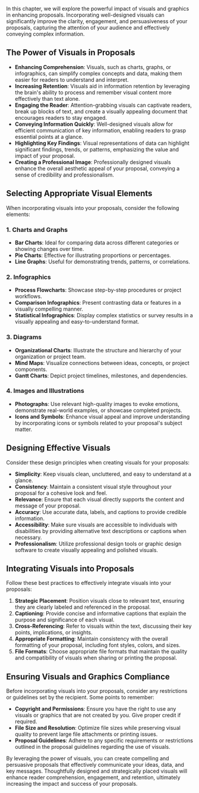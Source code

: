 
In this chapter, we will explore the powerful impact of visuals and graphics in enhancing proposals. Incorporating well-designed visuals can significantly improve the clarity, engagement, and persuasiveness of your proposals, capturing the attention of your audience and effectively conveying complex information.

The Power of Visuals in Proposals
---------------------------------

* **Enhancing Comprehension**: Visuals, such as charts, graphs, or infographics, can simplify complex concepts and data, making them easier for readers to understand and interpret.
* **Increasing Retention**: Visuals aid in information retention by leveraging the brain's ability to process and remember visual content more effectively than text alone.
* **Engaging the Reader**: Attention-grabbing visuals can captivate readers, break up blocks of text, and create a visually appealing document that encourages readers to stay engaged.
* **Conveying Information Quickly**: Well-designed visuals allow for efficient communication of key information, enabling readers to grasp essential points at a glance.
* **Highlighting Key Findings**: Visual representations of data can highlight significant findings, trends, or patterns, emphasizing the value and impact of your proposal.
* **Creating a Professional Image**: Professionally designed visuals enhance the overall aesthetic appeal of your proposal, conveying a sense of credibility and professionalism.

Selecting Appropriate Visual Elements
-------------------------------------

When incorporating visuals into your proposals, consider the following elements:

### 1. Charts and Graphs

* **Bar Charts**: Ideal for comparing data across different categories or showing changes over time.
* **Pie Charts**: Effective for illustrating proportions or percentages.
* **Line Graphs**: Useful for demonstrating trends, patterns, or correlations.

### 2. Infographics

* **Process Flowcharts**: Showcase step-by-step procedures or project workflows.
* **Comparison Infographics**: Present contrasting data or features in a visually compelling manner.
* **Statistical Infographics**: Display complex statistics or survey results in a visually appealing and easy-to-understand format.

### 3. Diagrams

* **Organizational Charts**: Illustrate the structure and hierarchy of your organization or project team.
* **Mind Maps**: Visualize connections between ideas, concepts, or project components.
* **Gantt Charts**: Depict project timelines, milestones, and dependencies.

### 4. Images and Illustrations

* **Photographs**: Use relevant high-quality images to evoke emotions, demonstrate real-world examples, or showcase completed projects.
* **Icons and Symbols**: Enhance visual appeal and improve understanding by incorporating icons or symbols related to your proposal's subject matter.

Designing Effective Visuals
---------------------------

Consider these design principles when creating visuals for your proposals:

* **Simplicity**: Keep visuals clean, uncluttered, and easy to understand at a glance.
* **Consistency**: Maintain a consistent visual style throughout your proposal for a cohesive look and feel.
* **Relevance**: Ensure that each visual directly supports the content and message of your proposal.
* **Accuracy**: Use accurate data, labels, and captions to provide credible information.
* **Accessibility**: Make sure visuals are accessible to individuals with disabilities by providing alternative text descriptions or captions when necessary.
* **Professionalism**: Utilize professional design tools or graphic design software to create visually appealing and polished visuals.

Integrating Visuals into Proposals
----------------------------------

Follow these best practices to effectively integrate visuals into your proposals:

1. **Strategic Placement**: Position visuals close to relevant text, ensuring they are clearly labeled and referenced in the proposal.
2. **Captioning**: Provide concise and informative captions that explain the purpose and significance of each visual.
3. **Cross-Referencing**: Refer to visuals within the text, discussing their key points, implications, or insights.
4. **Appropriate Formatting**: Maintain consistency with the overall formatting of your proposal, including font styles, colors, and sizes.
5. **File Formats**: Choose appropriate file formats that maintain the quality and compatibility of visuals when sharing or printing the proposal.

Ensuring Visuals and Graphics Compliance
----------------------------------------

Before incorporating visuals into your proposals, consider any restrictions or guidelines set by the recipient. Some points to remember:

* **Copyright and Permissions**: Ensure you have the right to use any visuals or graphics that are not created by you. Give proper credit if required.
* **File Size and Resolution**: Optimize file sizes while preserving visual quality to prevent large file attachments or printing issues.
* **Proposal Guidelines**: Adhere to any specific requirements or restrictions outlined in the proposal guidelines regarding the use of visuals.

By leveraging the power of visuals, you can create compelling and persuasive proposals that effectively communicate your ideas, data, and key messages. Thoughtfully designed and strategically placed visuals will enhance reader comprehension, engagement, and retention, ultimately increasing the impact and success of your proposals.
